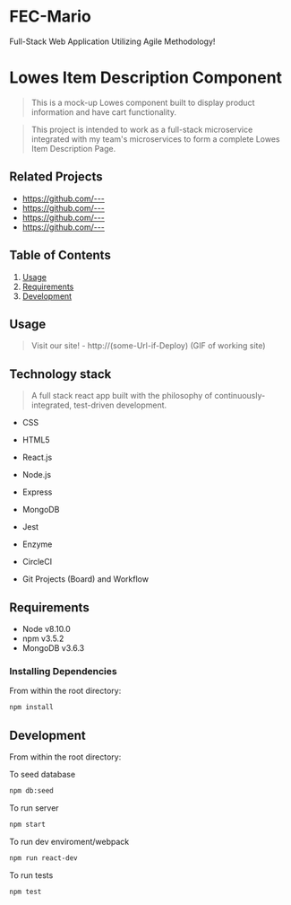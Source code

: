 # FEC-Mario
Full-Stack Web Application Utilizing Agile Methodology!

# Lowes Item Description Component

> This is a mock-up Lowes component built to display product information and have cart functionality.

> This project is intended to work as a full-stack microservice integrated with my team's microservices to form a complete Lowes Item Description Page.

## Related Projects

- https://github.com/---
- https://github.com/---
- https://github.com/---
- https://github.com/---

## Table of Contents

1.  [Usage](#Usage)
1.  [Requirements](#requirements)
1.  [Development](#development)

## Usage

> Visit our site! - http://(some-Url-if-Deploy)
> (GIF of working site)

## Technology stack

> A full stack react app built with the philosophy of continuously-integrated, test-driven development.

- CSS
- HTML5
- React.js
- Node.js
- Express
- MongoDB

- Jest
- Enzyme
- CircleCI

- Git Projects (Board) and Workflow

## Requirements


- Node v8.10.0
- npm v3.5.2
- MongoDB v3.6.3

### Installing Dependencies

From within the root directory:

```sh
npm install
```

## Development

From within the root directory:

To seed database

```sh
npm db:seed
```

To run server

```sh
npm start
```

To run dev enviroment/webpack

```sh
npm run react-dev
```

To run tests

```sh
npm test
```

